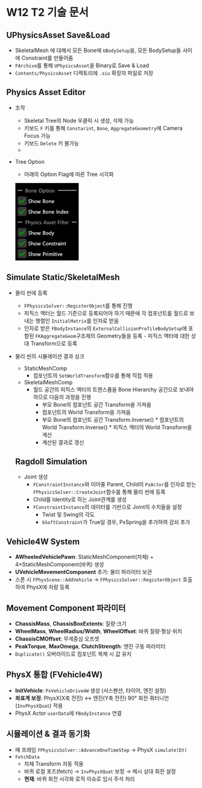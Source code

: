 
# W12 T2 기술 문서

## UPhysicsAsset Save&Load
- SkeletalMesh 에 대해서 모든 Bone에 `UBodySetup`을, 모든 BodySetup들 사이에 Constraint를 만들어줌
- `FArchive`를 통해 `UPhysicsAsset`을 Binary로 Save & Load
- `Contents/PhysicsAsset` 디렉토리에 `.siu` 확장자 파일로 저장
  
## Physics Asset Editor
- 조작
    - Skeletal Tree의 Node 우클릭 시 생성, 삭제 가능
    - 키보드 `F` 키를 통해 `Constarint`, `Bone`, `AggregateGeometry`에 Camera Focus 가능
    - 키보드 `Delete` 키 불가능
    - 

- Tree Option
    - 아래의 Option Flag에 따른 Tree 시각화

    ![alt text](image.png)

## Simulate Static/SkeletalMesh
- 물리 씬에 등록
  -  `FPhysicsSolver::RegisterObject`를 통해 진행
  - 피직스 액터는 월드 기준으로 등록되어야 하기 때문에 각 컴포넌트를 월드로 보내는 행렬인 `InitialMatrix`를 인자로 받음
  - 인자로 받은 `FBodyInstance`의 `ExternalCollisionProfileBodySetup`에 포함된 `FKAggregateGeom`구조체의 Geometry들을 등록
          - 피직스 액터에 대한 상대 Transform으로 등록

- 물리 씬의 시뮬레이션 결과 싱크
  - StaticMeshComp
    - 컴포넌트의 `SetWorldTransform`함수를 통해 직접 적용
  - SkeletalMeshComp
    - 월드 공간의 피직스 액터의 트랜스폼을 Bone Hierarchy 공간으로 보내야 하므로 다음의 과정을 진행
      - 부모 Bone의 컴포넌트 공간 Transform을 가져옴
      - 컴포넌트의 World Transform을 가져옴
      - 부모 Bone의 컴포넌트 공간 Transform.Inverse() * 컴포넌트의 World Transform.Inverse() * 피직스 액터의 World Transform을 계산
      - 계산된 결과로 갱신

  ## Ragdoll Simulation
  - Joint 생성
      -  `FConstraintInstance`와 이어줄 Parent, Child의 `PxActor`를 인자로 받는 `FPhysicsSolver::CreateJoint`함수를 통해 물리 씬에 등록
      -  Child를 Identity로 하는 Joint관계를 생성
      -  `FConstraintInstance`의 데이터를 기반으로 Joint의 수치들을 설정
          -   Twist 및  Swing의 각도
          -   `bSoftConstraint`가 True일 경우, PxSpring을 추가하여 감쇠 추가
                
                
 ## Vehicle4W System
  - **AWheeledVehiclePawn**: StaticMeshComponent(차체) + 4×StaticMeshComponent(바퀴) 생성
  - **UVehicleMovementComponent** 추가: 물리 파라미터 보관
  - 스폰 시 `FPhysScene::AddVehicle` → `FPhysicsSolver::RegisterObject` 호출하여 PhysX에 차량 등록

## Movement Component 파라미터
  -  **ChassisMass**, **ChassisBoxExtents**: 질량·크기
  - **WheelMass**, **WheelRadius/Width**, **WheelOffset**: 바퀴 질량·형상·위치
  - **ChassisCMOffset**: 무게중심 오프셋
  - **PeakTorque**, **MaxOmega**, **ClutchStrength**: 엔진 구동 파라미터
  - `Duplicate()` 오버라이드로 컴포넌트 복제 시 값 유지

## PhysX 통합 (FVehicle4W)
  - **InitVehicle**: `PxVehicleDrive4W` 생성 (서스펜션, 타이어, 엔진 설정)
  - **좌표계 보정**: PhysX(X축 전진) ↔ 엔진(Y축 전진) 90° 회전 쿼터니언(`InvPhysXQuat`) 적용
  - PhysX Actor `userData`에 `FBodyInstance` 연결

## 시뮬레이션 & 결과 동기화
  - 매 프레임 `FPhysicsSolver::AdvanceOneTimeStep` → PhysX `simulate(Dt)`
  - `FetchData`
    - 차체 Transform 자동 적용
    -  바퀴 로컬 포즈(fetch) → `InvPhysXQuat` 보정 → 메시 상대 회전 설정
    - **현재**: 바퀴 회전 시각화 로직 이슈로 임시 주석 처리
